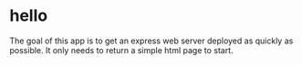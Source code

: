 # hello

The goal of this app is to get an express web server deployed as quickly as
possible. It only needs to return a simple html page to start.

